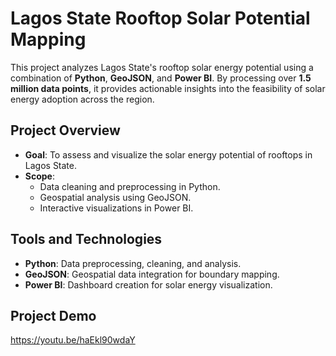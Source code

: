 # Lagos State Rooftop Solar Potential Mapping  

This project analyzes Lagos State's rooftop solar energy potential using a combination of **Python**, **GeoJSON**, and **Power BI**. By processing over **1.5 million data points**, it provides actionable insights into the feasibility of solar energy adoption across the region.  

##  Project Overview  
- **Goal**: To assess and visualize the solar energy potential of rooftops in Lagos State.  
- **Scope**:  
  - Data cleaning and preprocessing in Python.  
  - Geospatial analysis using GeoJSON.  
  - Interactive visualizations in Power BI.  

##  Tools and Technologies  
- **Python**: Data preprocessing, cleaning, and analysis.  
- **GeoJSON**: Geospatial data integration for boundary mapping.  
- **Power BI**: Dashboard creation for solar energy visualization.  

## Project Demo
https://youtu.be/haEkl90wdaY

